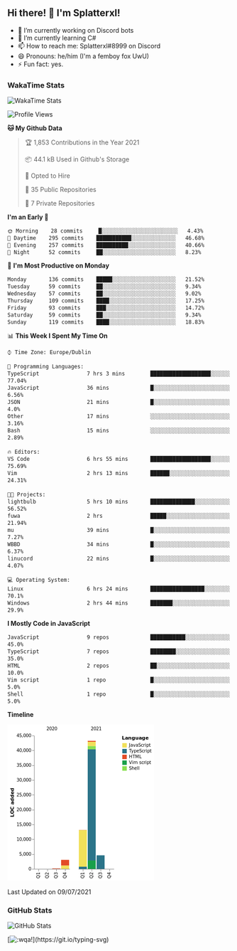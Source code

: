 ## Hi there! 👋 I'm Splatterxl!

- 🔭 I’m currently working on Discord bots
- 🌱 I’m currently learning C#
- 📫 How to reach me: Splatterxl#8999 on Discord
- 😄 Pronouns: he/him (I'm a femboy fox UwU)
- ⚡ Fun fact: yes.

### WakaTime Stats
![WakaTime Stats](https://wakatime.com/share/@Splatterxl/3171b454-6d7f-4cf9-91d7-768613f3b8c2.svg)
<!--START_SECTION:waka-->
![Profile Views](http://img.shields.io/badge/Profile%20Views-0-blue)

**🐱 My Github Data** 

> 🏆 1,853 Contributions in the Year 2021
 > 
> 📦 44.1 kB Used in Github's Storage 
 > 
> 💼 Opted to Hire
 > 
> 📜 35 Public Repositories 
 > 
> 🔑 7 Private Repositories  
 > 
**I'm an Early 🐤** 

```text
🌞 Morning    28 commits     █░░░░░░░░░░░░░░░░░░░░░░░░   4.43% 
🌆 Daytime    295 commits    ███████████░░░░░░░░░░░░░░   46.68% 
🌃 Evening    257 commits    ██████████░░░░░░░░░░░░░░░   40.66% 
🌙 Night      52 commits     ██░░░░░░░░░░░░░░░░░░░░░░░   8.23%

```
📅 **I'm Most Productive on Monday** 

```text
Monday       136 commits    █████░░░░░░░░░░░░░░░░░░░░   21.52% 
Tuesday      59 commits     ██░░░░░░░░░░░░░░░░░░░░░░░   9.34% 
Wednesday    57 commits     ██░░░░░░░░░░░░░░░░░░░░░░░   9.02% 
Thursday     109 commits    ████░░░░░░░░░░░░░░░░░░░░░   17.25% 
Friday       93 commits     ███░░░░░░░░░░░░░░░░░░░░░░   14.72% 
Saturday     59 commits     ██░░░░░░░░░░░░░░░░░░░░░░░   9.34% 
Sunday       119 commits    ████░░░░░░░░░░░░░░░░░░░░░   18.83%

```


📊 **This Week I Spent My Time On** 

```text
⌚︎ Time Zone: Europe/Dublin

💬 Programming Languages: 
TypeScript               7 hrs 3 mins        ███████████████████░░░░░░   77.04% 
JavaScript               36 mins             █░░░░░░░░░░░░░░░░░░░░░░░░   6.56% 
JSON                     21 mins             █░░░░░░░░░░░░░░░░░░░░░░░░   4.0% 
Other                    17 mins             ░░░░░░░░░░░░░░░░░░░░░░░░░   3.16% 
Bash                     15 mins             ░░░░░░░░░░░░░░░░░░░░░░░░░   2.89%

🔥 Editors: 
VS Code                  6 hrs 55 mins       ███████████████████░░░░░░   75.69% 
Vim                      2 hrs 13 mins       ██████░░░░░░░░░░░░░░░░░░░   24.31%

🐱‍💻 Projects: 
lightbulb                5 hrs 10 mins       ██████████████░░░░░░░░░░░   56.52% 
fuwa                     2 hrs               █████░░░░░░░░░░░░░░░░░░░░   21.94% 
mu                       39 mins             █░░░░░░░░░░░░░░░░░░░░░░░░   7.27% 
WBBD                     34 mins             █░░░░░░░░░░░░░░░░░░░░░░░░   6.37% 
linucord                 22 mins             █░░░░░░░░░░░░░░░░░░░░░░░░   4.07%

💻 Operating System: 
Linux                    6 hrs 24 mins       █████████████████░░░░░░░░   70.1% 
Windows                  2 hrs 44 mins       ███████░░░░░░░░░░░░░░░░░░   29.9%

```

**I Mostly Code in JavaScript** 

```text
JavaScript               9 repos             ███████████░░░░░░░░░░░░░░   45.0% 
TypeScript               7 repos             ████████░░░░░░░░░░░░░░░░░   35.0% 
HTML                     2 repos             ██░░░░░░░░░░░░░░░░░░░░░░░   10.0% 
Vim script               1 repo              █░░░░░░░░░░░░░░░░░░░░░░░░   5.0% 
Shell                    1 repo              █░░░░░░░░░░░░░░░░░░░░░░░░   5.0%

```


**Timeline**

![Chart not found](https://raw.githubusercontent.com/nearlySplat/nearlySplat/master/charts/bar_graph.png) 


 Last Updated on 09/07/2021
<!--END_SECTION:waka-->


### GitHub Stats
![GitHub Stats](https://github-readme-stats.vercel.app/api?username=nearlySplat&count_private=true&show_icons=true&theme=dark)

[![:wqa!](https://readme-typing-svg.herokuapp.com?font=Fira+Code&color=000000&center=true&vCenter=true&lines=%3Awqa!)](https://git.io/typing-svg)
